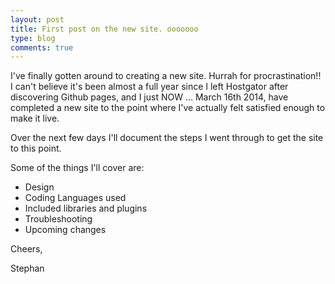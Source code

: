 ```yaml
---
layout: post
title: First post on the new site. ooooooo
type: blog 
comments: true
---
```


I've finally gotten around to creating a new site. Hurrah for procrastination!! I can't believe it's been almost a full year since I left Hostgator after discovering Github pages, and I just NOW ... March 16th 2014, have completed a new site to the point where I've actually felt satisfied enough to make it live.

Over the next few days I'll document the steps I went through to get the site to this point.

Some of the things I'll cover are:

- Design
- Coding Languages used
- Included libraries and plugins
- Troubleshooting
- Upcoming changes

Cheers,

Stephan